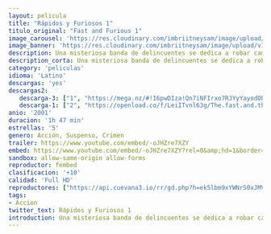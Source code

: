 ```yaml
---
layout: pelicula
title: "Rápidos y Furiosos 1"
titulo_original: "Fast and Furious 1"
image_carousel: 'https://res.cloudinary.com/imbriitneysam/image/upload/v1544047090/rapido1-poster-min.jpg'
image_banner: 'https://res.cloudinary.com/imbriitneysam/image/upload/v1544047090/rapid-banner-min.jpg'
description: Una misteriosa banda de delincuentes se dedica a robar camiones en plena marcha desde vehículos deportivos. La policía decide infiltrar un hombre en el mundo de las carreras ilegales para descubrir posibles sospechosos. El joven y apuesto Brian entra en el mundo de las carreras donde conoce a Dominic, rey indiscutible de este mundo y sospechoso número uno, pero todo se complicará cuando se enamora de la hermana de Dominic.
description_corta: Una misteriosa banda de delincuentes se dedica a robar camiones en plena marcha desde vehículos deportivos. La policía decide infiltrar un hombre en el mundo de las carreras ilegales para descubrir posibles sospechosos. El joven y..
category: 'peliculas'
idioma: 'Latino'
descargas: 'yes'
descargas2:
   descarga-3: ["1", "https://mega.nz/#!I6pwDIza!Qn7iNFIrxo7RJYyYayodOPsLRbco8qh1OB6Qz7ovKic", "https://www.google.com/s2/favicons?domain=mega.nz","Mega","https://res.cloudinary.com/imbriitneysam/image/upload/v1541473684/mexico.png", "Latino", "Full HD"]
   descarga-1: ["2", "https://openload.co/f/LeiITvnl63g/The.fast.and.the", "https://www.google.com/s2/favicons?domain=openload.co","OpenLoad","https://res.cloudinary.com/imbriitneysam/image/upload/v1541473684/mexico.png", "Latino", "Full HD"]
anio: '2001'
duracion: '1h 47 min'
estrellas: '5'
genero: Acción, Suspenso, Crimen
trailer: https://www.youtube.com/embed/-oJHZre7XZY
embed: https://www.youtube.com/embed/-oJHZre7XZY?rel=0&amp;hd=1&border=0&wmode=opaque&enablejsapi=1&modestbranding=1&controls=1&showinfo=1
sandbox: allow-same-origin allow-forms
reproductor: fembed
clasificacion: '+10'
calidad: 'Full HD'
reproductores: ["https://api.cuevana3.io/rr/gd.php?h=ek5lbm9xYWNrS0xJMVp5b21KREk0dFBLbjVkaHhkRGdrOG1jbnBpUnhhS1Z4M3FSaHN1bjdNaXlnNGlFcWRla3NNbWlrWmpJc2V6S3FxV0NyYS9IemNPU3FadVkyUT09"]
tags:
- Accion
twitter_text: Rápidos y Furiosos 1
introduction: Una misteriosa banda de delincuentes se dedica a robar camiones en plena marcha desde vehículos deportivos. La policía decide infiltrar un hombre en el mundo de las carreras ilegales para descubrir posibles sospechosos. El joven y 
---
```












